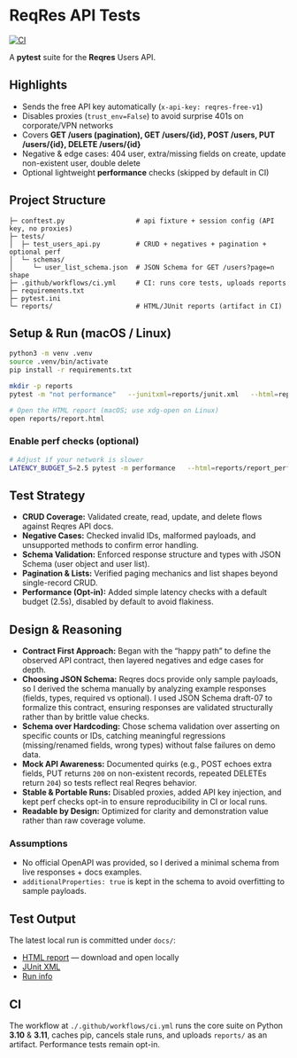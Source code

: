 # ReqRes API Tests
[![CI](https://github.com/mlay0797/Reqres-API-Tests/actions/workflows/ci.yml/badge.svg)](https://github.com/mlay0797/Reqres-API-Tests/actions/workflows/ci.yml)

A **pytest** suite for the **Reqres** Users API.

## Highlights
- Sends the free API key automatically (`x-api-key: reqres-free-v1`)
- Disables proxies (`trust_env=False`) to avoid surprise 401s on corporate/VPN networks
- Covers **GET /users (pagination), GET /users/{id}, POST /users, PUT /users/{id}, DELETE /users/{id}**
- Negative & edge cases: 404 user, extra/missing fields on create, update non-existent user, double delete
- Optional lightweight **performance** checks (skipped by default in CI)

## Project Structure
```text
├─ conftest.py                  # api fixture + session config (API key, no proxies)
├─ tests/
│  ├─ test_users_api.py         # CRUD + negatives + pagination + optional perf
│  └─ schemas/
│     └─ user_list_schema.json  # JSON Schema for GET /users?page=n shape
├─ .github/workflows/ci.yml     # CI: runs core tests, uploads reports
├─ requirements.txt
├─ pytest.ini
└─ reports/                     # HTML/JUnit reports (artifact in CI)
```

## Setup & Run (macOS / Linux)
```bash
python3 -m venv .venv
source .venv/bin/activate
pip install -r requirements.txt

mkdir -p reports
pytest -m "not performance"   --junitxml=reports/junit.xml   --html=reports/report.html --self-contained-html

# Open the HTML report (macOS; use xdg-open on Linux)
open reports/report.html
```

### Enable perf checks (optional)
```bash
# Adjust if your network is slower
LATENCY_BUDGET_S=2.5 pytest -m performance   --html=reports/report_perf.html --self-contained-html
```
## Test Strategy
- **CRUD Coverage:** Validated create, read, update, and delete flows against Reqres API docs.  
- **Negative Cases:** Checked invalid IDs, malformed payloads, and unsupported methods to confirm error handling.  
- **Schema Validation:** Enforced response structure and types with JSON Schema (user object and user list).  
- **Pagination & Lists:** Verified paging mechanics and list shapes beyond single-record CRUD.  
- **Performance (Opt-in):** Added simple latency checks with a default budget (2.5s), disabled by default to avoid flakiness.  

## Design & Reasoning
- **Contract First Approach:** Began with the “happy path” to define the observed API contract, then layered negatives and edge cases for depth.  
- **Choosing JSON Schema:** Reqres docs provide only sample payloads, so I derived the schema manually by analyzing example responses (fields, types, required vs optional). I used JSON Schema draft-07 to formalize this contract, ensuring responses are validated structurally rather than by brittle value checks.  
- **Schema over Hardcoding:** Chose schema validation over asserting on specific counts or IDs, catching meaningful regressions (missing/renamed fields, wrong types) without false failures on demo data.  
- **Mock API Awareness:** Documented quirks (e.g., POST echoes extra fields, PUT returns `200` on non-existent records, repeated DELETEs return `204`) so tests reflect real Reqres behavior.  
- **Stable & Portable Runs:** Disabled proxies, added API key injection, and kept perf checks opt-in to ensure reproducibility in CI or local runs.  
- **Readable by Design:** Optimized for clarity and demonstration value rather than raw coverage volume.

### Assumptions
- No official OpenAPI was provided, so I derived a minimal schema from live responses + docs examples.
- `additionalProperties: true` is kept in the schema to avoid overfitting to sample payloads.

## Test Output
The latest local run is committed under `docs/`:
- [HTML report](./docs/report.html) — download and open locally
- [JUnit XML](./docs/junit.xml)
- [Run info](./docs/REPORT_INFO.txt)

## CI
The workflow at `./.github/workflows/ci.yml` runs the core suite on Python **3.10** & **3.11**, caches pip, cancels stale runs, and uploads `reports/` as an artifact. Performance tests remain opt-in.
